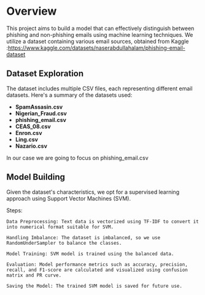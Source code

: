 # Overview

This project aims to build a model that can effectively distinguish between phishing and non-phishing emails using machine learning techniques. We utilize a dataset containing various email sources, obtained from Kaggle :https://www.kaggle.com/datasets/naserabdullahalam/phishing-email-dataset

## Dataset Exploration

The dataset includes multiple CSV files, each representing different email datasets. Here's a summary of the datasets used:

- **SpamAssasin.csv**
- **Nigerian_Fraud.csv**
- **phishing_email.csv**
- **CEAS_08.csv**
- **Enron.csv**
- **Ling.csv**
- **Nazario.csv**

In our case we are going to focus on phishing_email.csv

## Model Building 

Given the dataset's characteristics, we opt for a supervised learning approach using Support Vector Machines (SVM).

Steps:

    Data Preprocessing: Text data is vectorized using TF-IDF to convert it into numerical format suitable for SVM.

    Handling Imbalance: The dataset is imbalanced, so we use RandomUnderSampler to balance the classes.

    Model Training: SVM model is trained using the balanced data.

    Evaluation: Model performance metrics such as accuracy, precision, recall, and F1-score are calculated and visualized using confusion matrix and PR curve.

    Saving the Model: The trained SVM model is saved for future use.
